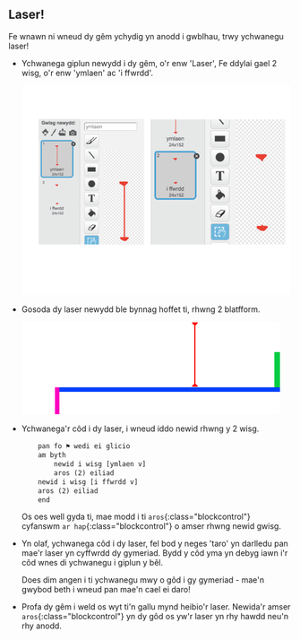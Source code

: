 ## Laser!

Fe wnawn ni wneud dy gêm ychydig yn anodd i gwblhau, trwy ychwanegu laser!

+ Ychwanega giplun newydd i dy gêm, o'r enw 'Laser',  Fe ddylai gael 2 wisg, o'r enw 'ymlaen' ac 'i ffwrdd'.

	![screenshot](images/dodge-lasers-costume.png)

+ Gosoda dy laser newydd ble bynnag hoffet ti, rhwng 2 blatfform.

	![screenshot](images/dodge-lasers-position.png)

+ Ychwanega'r côd i dy laser, i wneud iddo newid rhwng y 2 wisg.

	```blocks
		pan fo ⚑ wedi ei glicio
		am byth
   			newid i wisg [ymlaen v]
   			aros (2) eiliad
   		newid i wisg [i ffwrdd v]
   		aros (2) eiliad
		end
	```

	Os oes well gyda ti, mae modd i ti `aros`{:class="blockcontrol"} cyfanswm `ar hap`{:class="blockcontrol"} o amser rhwng newid gwisg.

+ Yn olaf, ychwanega côd i dy laser, fel bod y neges 'taro' yn darlledu pan mae'r laser yn cyffwrdd dy gymeriad.  Bydd y côd yma yn debyg iawn i'r côd wnes di ychwanegu i giplun y bêl.

	Does dim angen i ti ychwanegu mwy o gôd i gy gymeriad - mae'n gwybod beth i wneud pan mae'n cael ei daro!

+ Profa dy gêm i weld os wyt ti'n gallu mynd heibio'r laser. Newida'r amser `aros`{:class="blockcontrol"} yn dy gôd os yw'r laser yn rhy hawdd neu'n rhy anodd.
